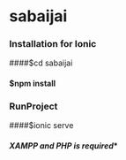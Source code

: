 # sabaijai
### Installation for Ionic 
####$cd sabaijai
#### $npm install
### RunProject
####$ionic serve
#### ***XAMPP and PHP is required****
